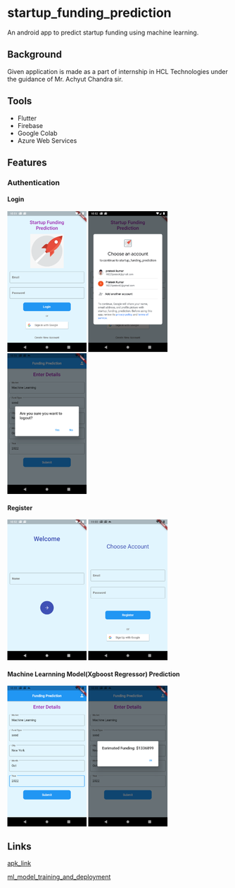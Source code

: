 # startup_funding_prediction

An android app to predict startup funding using machine learning.

## Background

Given application is made as a part of internship in HCL Technologies under the guidance of Mr. Achyut Chandra sir.

## Tools

* Flutter
* Firebase
* Google Colab
* Azure Web Services

## Features

### Authentication

#### Login
 <img src="./screenshots/login.png" width="180" height="320"> <img src="./screenshots/google_sign_in.png" width="180" height="320"> <img src="./screenshots/logout.png" width="180" height="320">

#### Register
 <img src="./screenshots/register.png" width="180" height="320"> <img src="./screenshots/register_account.png" width="180" height="320">

#### Machine Learnning Model(Xgboost Regressor) Prediction
 <img src="./screenshots/home_details_filled.png" width="180" height="320">  <img src="./screenshots/home_model_prediction.png" width="180" height="320">

## Links
[apk_link](https://drive.google.com/file/d/19oH_rOfgWs53bpxv0EzudkxStWoUX4XH/view?usp=sharing)

[ml_model_training_and_deployment](https://drive.google.com/drive/folders/1MSCOV8E2gHqNz2kE4Fn0UCIAgxnNrXWI?usp=sharing)
